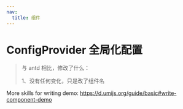 ```yaml
---
nav:
  title: 组件
---
```


# ConfigProvider 全局化配置

> 与 antd 相比，修改了什么：
>
> 1、没有任何变化，只是改了组件名

More skills for writing demo: https://d.umijs.org/guide/basic#write-component-demo

